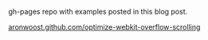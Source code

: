 gh-pages repo with examples posted in this blog post.

[aronwoost.github.com/optimize-webkit-overflow-scrolling](http://aronwoost.github.com/optimize-webkit-overflow-scrolling)